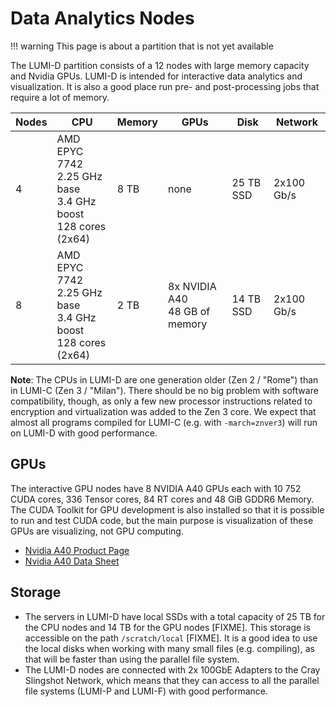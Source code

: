 # Data Analytics Nodes

[a40-product]: https://www.nvidia.com/en-us/data-center/a40/
[a40-specs]: https://www.nvidia.com/content/dam/en-zz/Solutions/Data-Center/a40/proviz-print-nvidia-a40-datasheet-us-nvidia-1469711-r8-web.pdf

!!! warning
    This page is about a partition that is not yet available

The LUMI-D partition consists of a 12 nodes with large memory capacity and
Nvidia GPUs. LUMI-D is intended for interactive data analytics and
visualization. It is also a good place run pre- and post-processing jobs that
require a lot of memory.

| Nodes | CPU                                                                 | Memory | GPUs                                 | Disk      | Network    |
|-------|---------------------------------------------------------------------|--------|--------------------------------------|-----------|------------|
| 4     | AMD EPYC 7742<br>2.25 GHz base<br>3.4 GHz boost<br>128 cores (2x64) | 8 TB   | none                                 | 25 TB SSD | 2x100 Gb/s |
| 8     | AMD EPYC 7742<br>2.25 GHz base<br>3.4 GHz boost<br>128 cores (2x64) | 2 TB   | 8x NVIDIA A40<br>48 GB of memory | 14 TB SSD | 2x100 Gb/s |

**Note**: The CPUs in LUMI-D are one generation older (Zen 2 / "Rome") than in
LUMI-C (Zen 3 / "Milan"). There should be no big problem with
software compatibility, though, as only a few new processor instructions related
to encryption and virtualization was added to the Zen 3 core. We expect that
almost all programs compiled for LUMI-C (e.g. with `-march=znver3`)
will run on LUMI-D with good performance.

## GPUs

The interactive GPU nodes have 8 NVIDIA A40 GPUs each with 10 752 CUDA
cores, 336 Tensor cores, 84 RT cores and 48 GiB GDDR6 Memory. The CUDA Toolkit 
for GPU development is also installed so that it is possible to run and test 
CUDA code, but the main purpose is visualization of these GPUs are visualizing,
not GPU computing.

* [Nvidia A40 Product Page][a40-product]
* [Nvidia A40 Data Sheet][a40-specs]

## Storage

* The servers in LUMI-D have local SSDs with a total capacity of 25 TB for the
  CPU nodes and 14 TB for the GPU nodes [FIXME]. This storage is accessible on
  the path `/scratch/local` [FIXME]. It is a good idea to use the local disks
  when working with many small files (e.g. compiling), as that will be faster
  than using the parallel file system.
* The LUMI-D nodes are connected with 2x 100GbE Adapters to the Cray Slingshot 
  Network, which means that they can access to all the parallel file systems 
  (LUMI-P and LUMI-F) with good performance.
